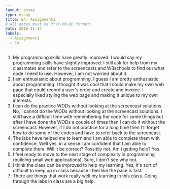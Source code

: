 ```yaml
---
layout: essay
type: essay
title: E4: Assignment1
# All dates must be YYYY-Mm-DD format!
date: 2019-11-14
labels:
  - Assignment1
  - E4
---
```

1. My programming skills have greatly improved.
I would say my programming skills have slightly improved. I still ask for help from my classmates and refer to the screencasts and W3schools to find out what code I need to use. However, I am not worried about it.
2. I am enthusiastic about programming.
I guess I am pretty enthusiastic about programming. I thought it was cool that I could make my own web page that could record a user's order and create and invoice. I especially liked styling the web page and making it unique to my own interests.
3. I can do the practice WODs without looking at the screencast solutions.
No, I cannot do the WODs without looking at the screencast solutions. I still have a difficult time with remembering the code for some things but after I have done the WODs a couple of times then I can do it without the screencast. However, if I do not practice for a long time then I'll forget how to do some of the codes and have to refer back to the screencast.
4. The labs have helped me to learn and I am able to complete them with confidence.
Well yes, in a sense I am confident that I am able to complete them. Will it be correct? Possibly not. Am I getting help? Yes. 
5. I feel ready to move to the next stage of complexity in programming (building small web applications).
Sure, I don't see why not. 
6. I think the class can be improved to help my learning.
Yes, it's sort of difficult to keep up in class because I feel like the pace is fast. 
7. There are things that work really well my learning in this class.
Going through the labs in class are a big help. 
